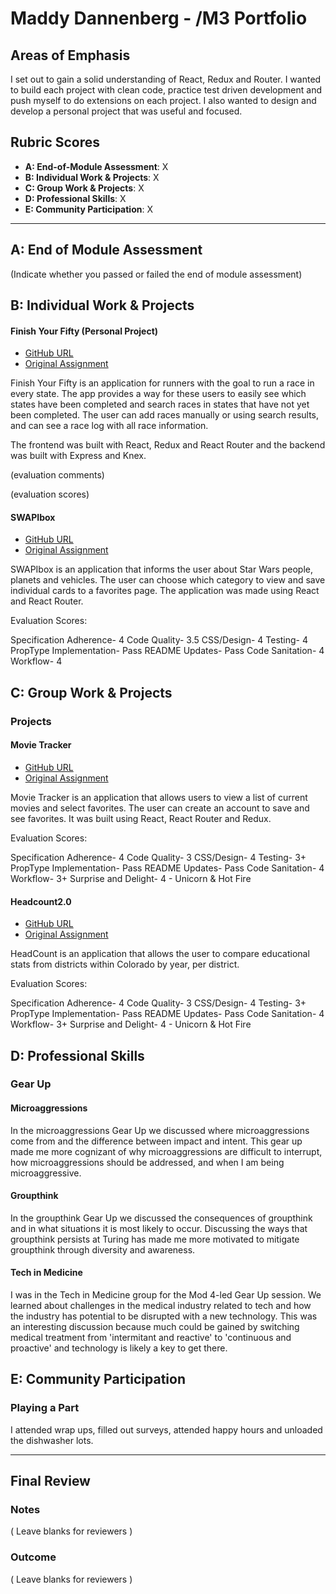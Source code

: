 # Maddy Dannenberg - /M3 Portfolio

## Areas of Emphasis

I set out to gain a solid understanding of React, Redux and Router. I wanted to build each project with clean code, practice test driven development and push myself to do extensions on each project. I also wanted to design and develop a personal project that was useful and focused. 

## Rubric Scores

* **A: End-of-Module Assessment**: X
* **B: Individual Work & Projects**: X
* **C: Group Work & Projects**: X
* **D: Professional Skills**: X
* **E: Community Participation**: X

-----------------------

## A: End of Module Assessment

(Indicate whether you passed or failed the end of module assessment)


## B: Individual Work & Projects

#### Finish Your Fifty (Personal Project)

* [GitHub URL](https://github.com/mmdberg/Finish-Your-Fifty)
* [Original Assignment](http://frontend.turing.io/projects/self-directed-project.html)

Finish Your Fifty is an application for runners with the goal to run a race in every state. The app provides a way for these users to easily see which states have been completed and search races in states that have not yet been completed. The user can add races manually or using search results, and can see a race log with all race information.

The frontend was built with React, Redux and React Router and the backend was built with Express and Knex.

(evaluation comments)

(evaluation scores)


#### SWAPIbox 

* [GitHub URL](https://github.com/mmdberg/SWAPIbox)
* [Original Assignment](http://frontend.turing.io/projects/swapi-box.html)

SWAPIbox is an application that informs the user about Star Wars people, planets and vehicles. The user can choose which category to view and save individual cards to a favorites page. The application was made using React and React Router. 

Evaluation Scores:

Specification Adherence- 4
Code Quality- 3.5
CSS/Design- 4
Testing- 4
PropType Implementation- Pass
README Updates- Pass
Code Sanitation- 4
Workflow- 4

## C: Group Work & Projects

### Projects

#### Movie Tracker

* [GitHub URL](https://github.com/mmdberg/Movie-Tracker)
* [Original Assignment](https://github.com/turingschool-examples/movie-tracker)

Movie Tracker is an application that allows users to view a list of current movies and select favorites. The user can create an account to save and see favorites. It was built using React, React Router and Redux.

Evaluation Scores:

Specification Adherence- 4
Code Quality- 3
CSS/Design- 4
Testing- 3+
PropType Implementation- Pass
README Updates- Pass
Code Sanitation- 4
Workflow- 3+
Surprise and Delight- 4 - Unicorn & Hot Fire


#### Headcount2.0 

* [GitHub URL](https://github.com/mmdberg/headcount2.0)
* [Original Assignment](https://github.com/turingschool-examples/headcount2.0)

HeadCount is an application that allows the user to compare educational stats from districts within Colorado by year, per district.

Evaluation Scores:

Specification Adherence- 4
Code Quality- 3
CSS/Design- 4 
Testing- 3+
PropType Implementation- Pass
README Updates- Pass
Code Sanitation- 4
Workflow- 3+
Surprise and Delight- 4 - Unicorn & Hot Fire


## D: Professional Skills

### Gear Up
#### Microaggressions

In the microaggressions Gear Up we discussed where microaggressions come from and the difference between impact and intent. This gear up made me more cognizant of why microaggressions are difficult to interrupt, how microaggressions should be addressed, and when I am being microaggressive.

#### Groupthink

In the groupthink Gear Up we discussed the consequences of groupthink and in what situations it is most likely to occur. Discussing the ways that groupthink persists at Turing has made me more motivated to mitigate groupthink through diversity and awareness.

#### Tech in Medicine

I was in the Tech in Medicine group for the Mod 4-led Gear Up session. We learned about challenges in the medical industry related to tech and how the industry has potential to be disrupted with a new technology. This was an interesting discussion because much could be gained by switching medical treatment from 'intermitant and reactive' to 'continuous and proactive' and technology is likely a key to get there.

## E: Community Participation

### Playing a Part

I attended wrap ups, filled out surveys, attended happy hours and unloaded the dishwasher lots. 

------------------

## Final Review

### Notes

( Leave blanks for reviewers )

### Outcome

( Leave blanks for reviewers )